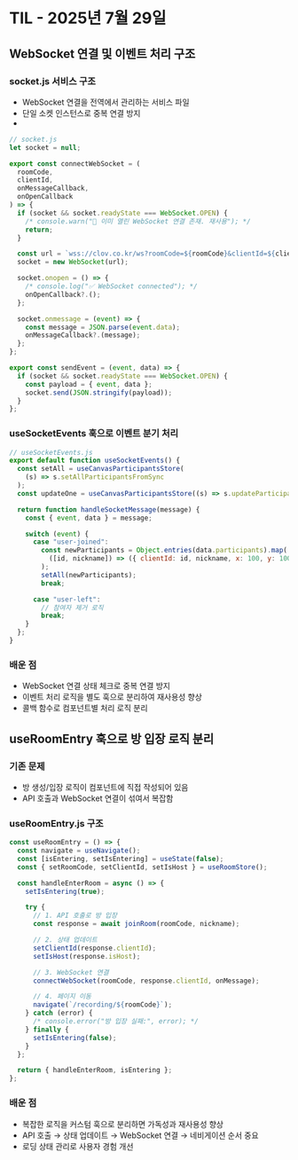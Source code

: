 # TIL - 2025년 7월 29일

## WebSocket 연결 및 이벤트 처리 구조

### socket.js 서비스 구조

- WebSocket 연결을 전역에서 관리하는 서비스 파일
- 단일 소켓 인스턴스로 중복 연결 방지
-

```js
// socket.js
let socket = null;

export const connectWebSocket = (
  roomCode,
  clientId,
  onMessageCallback,
  onOpenCallback
) => {
  if (socket && socket.readyState === WebSocket.OPEN) {
    /* console.warn("🔁 이미 열린 WebSocket 연결 존재. 재사용"); */
    return;
  }

  const url = `wss://clov.co.kr/ws?roomCode=${roomCode}&clientId=${clientId}`;
  socket = new WebSocket(url);

  socket.onopen = () => {
    /* console.log("✅ WebSocket connected"); */
    onOpenCallback?.();
  };

  socket.onmessage = (event) => {
    const message = JSON.parse(event.data);
    onMessageCallback?.(message);
  };
};

export const sendEvent = (event, data) => {
  if (socket && socket.readyState === WebSocket.OPEN) {
    const payload = { event, data };
    socket.send(JSON.stringify(payload));
  }
};
```

### useSocketEvents 훅으로 이벤트 분기 처리

```js
// useSocketEvents.js
export default function useSocketEvents() {
  const setAll = useCanvasParticipantsStore(
    (s) => s.setAllParticipantsFromSync
  );
  const updateOne = useCanvasParticipantsStore((s) => s.updateParticipantState);

  return function handleSocketMessage(message) {
    const { event, data } = message;

    switch (event) {
      case "user-joined":
        const newParticipants = Object.entries(data.participants).map(
          ([id, nickname]) => ({ clientId: id, nickname, x: 100, y: 100 })
        );
        setAll(newParticipants);
        break;

      case "user-left":
        // 참여자 제거 로직
        break;
    }
  };
}
```

### 배운 점

- WebSocket 연결 상태 체크로 중복 연결 방지
- 이벤트 처리 로직을 별도 훅으로 분리하여 재사용성 향상
- 콜백 함수로 컴포넌트별 처리 로직 분리

## useRoomEntry 훅으로 방 입장 로직 분리

### 기존 문제

- 방 생성/입장 로직이 컴포넌트에 직접 작성되어 있음
- API 호출과 WebSocket 연결이 섞여서 복잡함

### useRoomEntry.js 구조

```js
const useRoomEntry = () => {
  const navigate = useNavigate();
  const [isEntering, setIsEntering] = useState(false);
  const { setRoomCode, setClientId, setIsHost } = useRoomStore();

  const handleEnterRoom = async () => {
    setIsEntering(true);

    try {
      // 1. API 호출로 방 입장
      const response = await joinRoom(roomCode, nickname);

      // 2. 상태 업데이트
      setClientId(response.clientId);
      setIsHost(response.isHost);

      // 3. WebSocket 연결
      connectWebSocket(roomCode, response.clientId, onMessage);

      // 4. 페이지 이동
      navigate(`/recording/${roomCode}`);
    } catch (error) {
      /* console.error("방 입장 실패:", error); */
    } finally {
      setIsEntering(false);
    }
  };

  return { handleEnterRoom, isEntering };
};
```

### 배운 점

- 복잡한 로직을 커스텀 훅으로 분리하면 가독성과 재사용성 향상
- API 호출 → 상태 업데이트 → WebSocket 연결 → 네비게이션 순서 중요
- 로딩 상태 관리로 사용자 경험 개선

